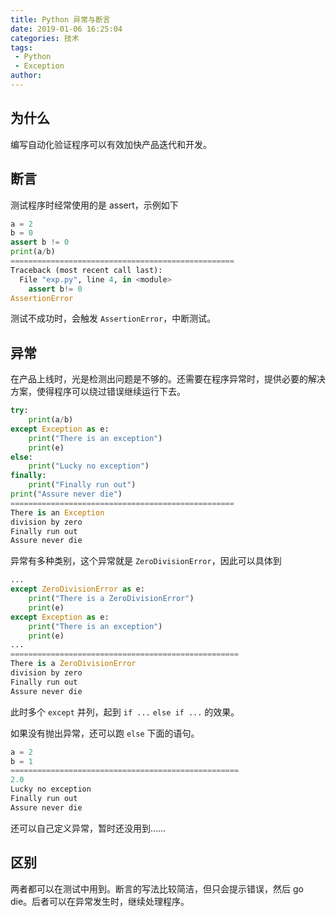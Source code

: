 ```yaml
---
title: Python 异常与断言
date: 2019-01-06 16:25:04
categories: 技术
tags:
 - Python
 - Exception
author:
---
```


## 为什么

编写自动化验证程序可以有效加快产品迭代和开发。

## 断言

测试程序时经常使用的是 assert，示例如下

```py
a = 2
b = 0
assert b != 0
print(a/b)
==================================================
Traceback (most recent call last):
  File "exp.py", line 4, in <module>
    assert b!= 0
AssertionError
```

测试不成功时，会触发 `AssertionError`，中断测试。

## 异常

在产品上线时，光是检测出问题是不够的。还需要在程序异常时，提供必要的解决方案，使得程序可以绕过错误继续运行下去。

```py
try:
    print(a/b)
except Exception as e:
    print("There is an exception")
    print(e)
else:
    print("Lucky no exception")
finally:
    print("Finally run out")
print("Assure never die")
==================================================
There is an Exception
division by zero
Finally run out
Assure never die
```

异常有多种类别，这个异常就是 `ZeroDivisionError`，因此可以具体到
```py
...
except ZeroDivisionError as e:
    print("There is a ZeroDivisionError")
    print(e)
except Exception as e:
    print("There is an exception")
    print(e)
...
===================================================
There is a ZeroDivisionError
division by zero
Finally run out
Assure never die
```

此时多个 `except` 并列，起到 `if ...` `else if ...` 的效果。

如果没有抛出异常，还可以跑 `else` 下面的语句。

```py
a = 2
b = 1
===================================================
2.0
Lucky no exception
Finally run out
Assure never die
```

还可以自己定义异常，暂时还没用到……

## 区别

两者都可以在测试中用到。断言的写法比较简洁，但只会提示错误，然后 go die。后者可以在异常发生时，继续处理程序。